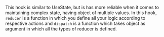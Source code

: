 This hook is similar to UseState, but is has more reliable when it comes to maintaining complex state, having object of multiple values. In this hook, `reducer` is a function in which you define all your logic according to respective actions and `dispatch` is a function which takes object as argument in which all the types of reducer is defined.